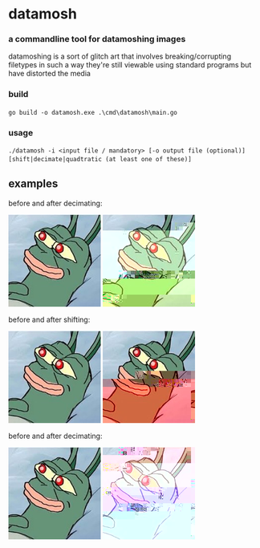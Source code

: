 # datamosh
### a commandline tool for datamoshing images
datamoshing is a sort of glitch art that involves breaking/corrupting filetypes in such a way they're still viewable using standard programs but have distorted the media

### build
`go build -o datamosh.exe .\cmd\datamosh\main.go`
### usage
`./datamosh -i <input file / mandatory> [-o output file (optional)] [shift|decimate|quadtratic (at least one of these)]`

## examples
before and after decimating:

![alt text](https://github.com/undo-k/datamosh/blob/master/examples/input_1.jpg?raw=true)
![img.png](https://github.com/undo-k/datamosh/blob/master/examples/output_decimate.jpg?raw=true)

before and after shifting:

![alt text](https://github.com/undo-k/datamosh/blob/master/examples/input_1.jpg?raw=true)
![img.png](https://github.com/undo-k/datamosh/blob/master/examples/output_shift_3000.jpg?raw=true)

before and after decimating:

![alt text](https://github.com/undo-k/datamosh/blob/master/examples/input_1.jpg?raw=true)
![img.png](https://github.com/undo-k/datamosh/blob/master/examples/output_quadratic.jpg?raw=true)